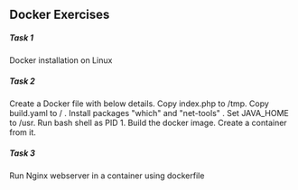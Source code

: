 ## Docker Exercises
##### Task 1
Docker installation on Linux
##### Task 2
Create a Docker file with below details.
 Copy index.php to /tmp. Copy build.yaml to / . Install packages "which" and "net-tools" .
 Set JAVA_HOME to /usr. Run bash shell as PID 1.
 Build the docker image. Create a container from it. 
##### Task 3
Run Nginx webserver in a container using dockerfile 

